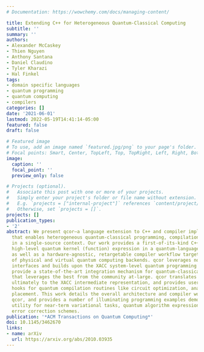 ```yaml
---
# Documentation: https://wowchemy.com/docs/managing-content/

title: Extending C++ for Heterogeneous Quantum-Classical Computing
subtitle: ''
summary: ''
authors:
- Alexander McCaskey
- Thien Nguyen
- Anthony Santana
- Daniel Claudino
- Tyler Kharazi
- Hal Finkel
tags:
- domain specific languages
- quantum programming
- quantum computing
- compilers
categories: []
date: '2021-06-01'
lastmod: 2022-05-19T14:41:14-05:00
featured: false
draft: false

# Featured image
# To use, add an image named `featured.jpg/png` to your page's folder.
# Focal points: Smart, Center, TopLeft, Top, TopRight, Left, Right, BottomLeft, Bottom, BottomRight.
image:
  caption: ''
  focal_point: ''
  preview_only: false

# Projects (optional).
#   Associate this post with one or more of your projects.
#   Simply enter your project's folder or file name without extension.
#   E.g. `projects = ["internal-project"]` references `content/project/deep-learning/index.md`.
#   Otherwise, set `projects = []`.
projects: []
publication_types:
- '2'
abstract: We present qcor—a language extension to C++ and compiler implementation
  that enables heterogeneous quantum-classical programming, compilation, and execution
  in a single-source context. Our work provides a first-of-its-kind C++ compiler enabling
  high-level quantum kernel (function) expression in a quantum-language agnostic manner,
  as well as a hardware-agnostic, retargetable compiler workflow targeting a number
  of physical and virtual quantum computing backends. qcor leverages novel Clang plugin
  interfaces and builds upon the XACC system-level quantum programming framework to
  provide a state-of-the-art integration mechanism for quantum-classical compilation
  that leverages the best from the community at-large. qcor translates quantum kernels
  ultimately to the XACC intermediate representation, and provides user-extensible
  hooks for quantum compilation routines like circuit optimization, analysis, and
  placement. This work details the overall architecture and compiler workflow for
  qcor, and provides a number of illuminating programming examples demonstrating its
  utility for near-term variational tasks, quantum algorithm expression, and feed-forward
  error correction schemes.
publication: '*ACM Transactions on Quantum Computing*'
doi: 10.1145/3462670
links:
- name: arXiv
  url: https://arxiv.org/abs/2010.03935
---
```


